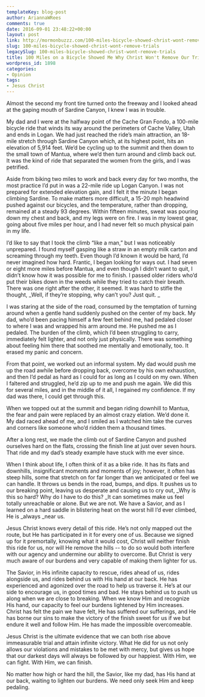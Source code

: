 ```yaml
---
templateKey: blog-post
author: AriannaWRees
comments: true
date: 2016-09-01 23:48:22+00:00
layout: post
link: http://mormonbuzzz.com/100-miles-bicycle-showed-christ-wont-remove-trials/
slug: 100-miles-bicycle-showed-christ-wont-remove-trials
legacySlug: 100-miles-bicycle-showed-christ-wont-remove-trials
title: 100 Miles on a Bicycle Showed Me Why Christ Won't Remove Our Trials
wordpress_id: 1898
categories:
- Opinion
tags:
- Jesus Christ
---
```


Almost the second my front tire turned onto the freeway and I looked ahead at the gaping mouth of Sardine Canyon, I knew I was in trouble. 


My dad and I were at the halfway point of the Cache Gran Fondo, a 100-mile bicycle ride that winds its way around the perimeters of Cache Valley, Utah and ends in Logan. We had just reached the ride’s main attraction, an 18-mile stretch through Sardine Canyon which, at its highest point, hits an elevation of 5,914 feet. We’d be cycling up to the summit and then down to the small town of Mantua, where we’d then turn around and climb back out. It was the kind of ride that separated the women from the girls, and I was petrified. 


Aside from biking two miles to work and back every day for two months, the most practice I’d put in was a 22-mile ride up Logan Canyon. I was not prepared for extended elevation gain, and I felt it the minute I began climbing Sardine. To make matters more difficult, a 15-20 mph headwind pushed against our bicycles, and the temperature, rather than dropping, remained at a steady 93 degrees. Within fifteen minutes, sweat was pouring down my chest and back, and my legs were on fire. I was in my lowest gear, going about five miles per hour, and I had never felt so much physical pain in my life.


I’d like to say that I took the climb “like a man,” but I was noticeably unprepared. I found myself gasping like a straw in an empty milk carton and screaming through my teeth. Even though I’d known it would be hard, I’d never imagined how hard. Frantic, I began looking for ways out. I had seven or eight more miles before Mantua, and even though I didn’t want to quit, I didn’t know how it was possible for me to finish. I passed older riders who’d put their bikes down in the weeds while they tried to catch their breath. There was one right after the other, it seemed. It was hard to stifle the thought, _Well, if they’re stopping, why can’t you? Just quit. _

I was staring at the side of the road, consumed by the temptation of turning around when a gentle hand suddenly pushed on the center of my back. My dad, who’d been pacing himself a few feet behind me, had pedaled closer to where I was and wrapped his arm around me. He pushed me as I pedaled. The burden of the climb, which I’d been struggling to carry, immediately felt lighter, and not only just physically. There was something about feeling him there that soothed me mentally and emotionally, too. It erased my panic and concern.

From that point, we worked out an informal system. My dad would push me up the road awhile before dropping back, overcome by his own exhaustion, and then I’d pedal as hard as I could for as long as I could on my own. When I faltered and struggled, he’d zip up to me and push me again. We did this for several miles, and in the middle of it all, I regained my confidence. If my dad was there, I could get through this. 


When we topped out at the summit and began riding downhill to Mantua, the fear and pain were replaced by an almost crazy elation. We’d done it. My dad raced ahead of me, and I smiled as I watched him take the curves and corners like someone who’d ridden them a thousand times.


After a long rest, we made the climb out of Sardine Canyon and pushed ourselves hard on the flats, crossing the finish line at just over seven hours. That ride and my dad’s steady example have stuck with me ever since. 


When I think about life, I often think of it as a bike ride. It has its flats and downhills, insignificant moments and moments of joy; however, it often has steep hills, some that stretch on for far longer than we anticipated or feel we can handle. It throws us bends in the road, bumps, and dips. It pushes us to our breaking point, leaving us desperate and causing us to cry out, _Why is this so hard? Why do I have to do this? _It can sometimes make us feel totally unreachable or alone. But we are not. We have a Savior, and as I learned on a hard saddle in blistering heat on the worst hill I’d ever climbed, He is _always _near us.   


Jesus Christ knows every detail of this ride. He’s not only mapped out the route, but He has participated in it for every one of us. Because we signed up for it premortally, knowing what it would cost, Christ will neither finish this ride for us, nor will He remove the hills -- to do so would both interfere with our agency and undermine our ability to overcome. But Christ is very much aware of our burdens and very capable of making them lighter for us. 


The Savior, in His infinite capacity to rescue, rides ahead of us, rides alongside us, and rides behind us with His hand at our back. He has experienced and agonized over the road to help us traverse it. He’s at our side to encourage us, in good times and bad. He stays behind us to push us along when we are close to breaking. When we know Him and recognize His hand, our capacity to feel our burdens lightened by Him increases. Christ has felt the pain we have felt, He has suffered our sufferings, and He has borne our sins to make the victory of the finish sweet for us if we but endure it well and follow Him. He has made the impossible overcomeable. 


Jesus Christ is the ultimate evidence that we can both rise above immeasurable trial and attain infinite victory. What He did for us not only allows our violations and mistakes to be met with mercy, but gives us hope that our darkest days will always be followed by our happiest. With Him, we can fight. With Him, we can finish. 


No matter how high or hard the hill, the Savior, like my dad, has His hand at our back, waiting to lighten our burdens. We need only seek Him and keep pedaling. 

